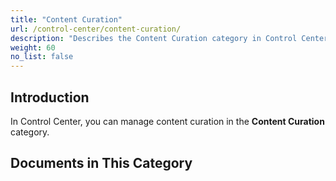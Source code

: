 ```yaml
---
title: "Content Curation"
url: /control-center/content-curation/
description: "Describes the Content Curation category in Control Center."
weight: 60
no_list: false
---
```

## Introduction 

In Control Center, you can manage content curation in the **Content Curation** category.

## Documents in This Category